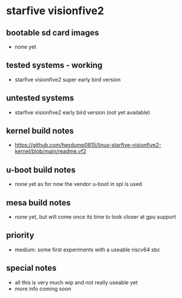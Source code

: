 # starfive visionfive2

## bootable sd card images

- none yet

## tested systems - working

- starfive visionfive2 super early bird version

## untested systems

- starfive visionfive2 early bird version (not yet available)

## kernel build notes

- https://github.com/hexdump0815/linux-starfive-visionfive2-kernel/blob/main/readme.vf2

## u-boot build notes

- none yet as for now the vendor u-boot in spl is used

## mesa build notes

- none yet, but will come once its time to look closer at gpu support

## priority

- medium: some first experiments with a useable riscv64 sbc

## special notes

- all this is very much wip and not really useable yet
- more info coming soon
